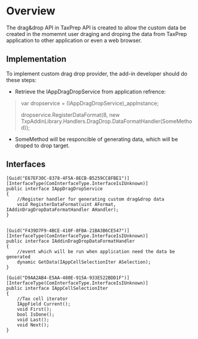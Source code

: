 # Overview
The drag&drop API in TaxPrep API is created to allow the custom data be created in the momemnt user draging and droping the data from TaxPrep application to other application or even a web browser.

## Implementation
To implement custom drag drop provider, the add-in developer should do these steps:

- Retrieve the IAppDragDropService from application refrence:

>var dropservice = (IAppDragDropService)_appInstance;
>
>dropservice.RegisterDataFormat(8, new TxpAddinLibrary.Handlers.DragDrop.DataFormatHandler(SomeMethod));   

- SomeMethod will be responcible of generating data, which will be droped to drop target.

## Interfaces

    [Guid("E67EF30C-8378-4F5A-8ECB-B5259CC8FBE1")]
    [InterfaceType(ComInterfaceType.InterfaceIsIUnknown)]
    public interface IAppDragDropService
    {
		//Register handler for generating custom drag&drop data 
        void RegisterDataFormat(uint AFormat, IAddinDragDropDataFormatHandler AHandler);
    }


    [Guid("F439D7F9-4BCE-410F-8FBA-21BA3B6CE547")]
    [InterfaceType(ComInterfaceType.InterfaceIsIUnknown)]
    public interface IAddinDragDropDataFormatHandler
    {
		//event which will be run when application need the data be generated
        dynamic GetData(IAppCellSelectionIter ASelection);
    }

    [Guid("D9AA2AB4-E5AA-480E-915A-933E522BDD1F")]
    [InterfaceType(ComInterfaceType.InterfaceIsIUnknown)]
    public interface IAppCellSelectionIter
    {
		//Tax cell iterator
        IAppField Current();
        void First();
        bool IsDone();
        void Last();
        void Next();
    }